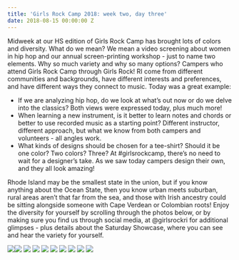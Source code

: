 ```yaml
---
title: 'Girls Rock Camp 2018: week two, day three'
date: 2018-08-15 00:00:00 Z
---
```


Midweek at our HS edition of Girls Rock Camp has brought lots of colors and diversity. What do we mean? We mean a video screening about women in hip hop and our annual screen-printing workshop - just to name two elements. Why so much variety and why so many options? Campers who attend Girls Rock Camp through Girls Rock! RI come from different communities and backgrounds, have different interests and preferences, and have different ways they connect to music. Today was a great example:

- If we are analyzing hip hop, do we look at what’s out now or do we delve into the classics? Both views were expressed today, plus much more!
- When learning a new instrument, is it better to learn notes and chords or better to use recorded music as a starting point? Different instructor, different approach, but what we know from both campers and volunteers - all angles work.
- What kinds of designs should be chosen for a tee-shirt? Should it be one color? Two colors? Three? At #girlsrockcamp, there’s no need to wait for a designer’s take. As we saw today campers design their own, and they all look amazing!

Rhode Island may be the smallest state in the union, but if you know anything about the Ocean State, then you know urban meets suburban, rural areas aren’t that far from the sea, and those with Irish ancestry could be sitting alongside someone with Cape Verdean or Colombian roots! Enjoy the diversity for yourself by scrolling through the photos below, or by making sure you find us through social media, at @girlsrockri for additional glimpses - plus details about the Saturday Showcase, where you can see and hear the variety for yourself.

![](/uploads/blogpost/IMG_2831-300x200.jpg)![](/uploads/blogpost/IMG_2827-300x200.jpg) ![](/uploads/blogpost/IMG_2830-300x200.jpg) ![](/uploads/blogpost/IMG_2883-300x200.jpg) ![](/uploads/blogpost/IMG_2833-300x200.jpg) ![](/uploads/blogpost/IMG_2849-300x200.jpg) ![](/uploads/blogpost/IMG_2857-300x200.jpg) ![](/uploads/blogpost/IMG_2882-300x200.jpg) ![](/uploads/blogpost/IMG_2861-300x200.jpg) ![](/uploads/blogpost/IMG_2865-300x200.jpg)
